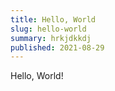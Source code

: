```yaml
---
title: Hello, World
slug: hello-world
summary: hrkjdkkdj
published: 2021-08-29
---
```


Hello, World!
